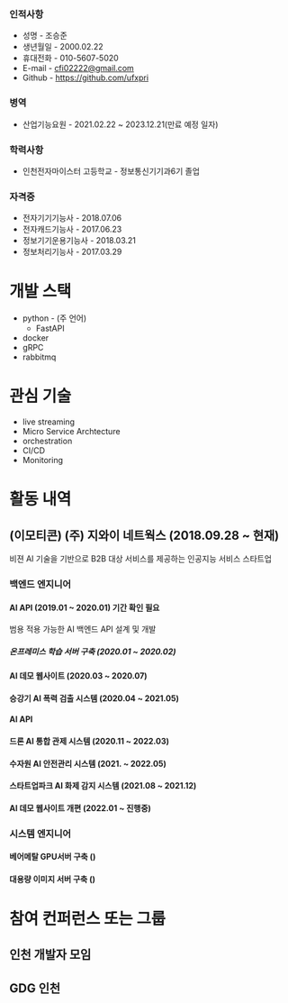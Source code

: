 ### 인적사항
- 성명 - 조승준
- 생년월일 - 2000.02.22
- 휴대전화 - 010-5607-5020
- E-mail - cfi02222@gmail.com
- Github - https://github.com/ufxpri
### 병역
- 산업기능요원 - 2021.02.22 ~ 2023.12.21(만료 예정 일자)
### 학력사항
- 인천전자마이스터 고등학교 - 정보통신기기과6기 졸업
### 자격증
- 전자기기기능사 - 2018.07.06
- 전자캐드기능사 - 2017.06.23
- 정보기기운용기능사 - 2018.03.21
- 정보처리기능사 - 2017.03.29

# 개발 스택
- python - (주 언어)
  - FastAPI
- docker
- gRPC
- rabbitmq

# 관심 기술
- live streaming
- Micro Service Archtecture
- orchestration
- CI/CD
- Monitoring

# 활동 내역
## (이모티콘) (주) 지와이 네트웍스 (2018.09.28 ~ 현재)
비젼 AI 기술을 기반으로 B2B 대상 서비스를 제공하는 인공지능 서비스 스타트업
### 백엔드 엔지니어
#### AI API (2019.01 ~ 2020.01) 기간 확인 필요
범용 적용 가능한 AI 백엔드 API 설계 및 개발
##### 온프레미스 학습 서버 구축 (2020.01 ~ 2020.02)
#### AI 데모 웹사이트 (2020.03 ~ 2020.07)
#### 승강기 AI 폭력 검출 시스템 (2020.04 ~ 2021.05)
#### AI API 
#### 드론 AI 통합 관제 시스템 (2020.11 ~ 2022.03)
#### 수자원 AI 안전관리 시스템 (2021. ~ 2022.05)
#### 스타트업파크 AI 화제 감지 시스템 (2021.08 ~ 2021.12)
#### AI 데모 웹사이트 개편 (2022.01 ~ 진행중)
### 시스템 엔지니어
#### 베어메탈 GPU서버 구축 ()
#### 대용량 이미지 서버 구축 ()

# 참여 컨퍼런스 또는 그룹
## 인천 개발자 모임
## GDG 인천
